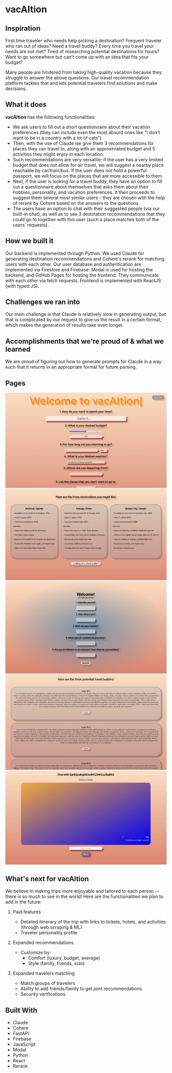 # vacAItion

## Inspiration
First time traveler who needs help picking a destination? Frequent traveler who ran out of ideas? Need a travel buddy? Every time you travel your needs are not met? Tired of researching potential destinations for hours? Want to go somewhere but can't come up with an idea that fits your budget?

Many people are hindered from taking high-quality vacation because they struggle to answer the above questions. Our travel recommendation platform tackles that and lets potential travelers find solutions and make decisions.

## What it does
**vacAItion** has the following functionalities:

- We ask users to fill out a short questionnaire about their vacation preferences (they can include even the most absurd ones like "I don't want to be in a country with a lot of cats").
- Then, with the use of Claude we give them 3 recommendations for places they can travel to, along with an approximated budget and 5 activities they might enjoy in each location.
- Such recommendations are very versatile: if the user has a very limited budget that does not allow for air travel, we will suggest a nearby place reachable by car/train/bus. If the user does not hold a powerful passport, we will focus on the places that are more accessible to them.
- Next, if the user is looking for a travel buddy, they have an option to fill out a questionnaire about themselves that asks them about their hobbies, personality, and vacation preferences. It then proceeds to suggest them several most similar users - they are chosen with the help of rerank by Cohere based on the answers to the questions.
- The users have an option to chat with their suggested people (via our built-in chat), as well as to see 3 destination recommendations that they could go to together with this user (such a place matches both of the users' requests).

## How we built it
Our backend is implemented through Python. We used Claude for generating destination recommendations and Cohere's rerank for matching users with each other. Our user database and authentication are implemented via Firestore and Firebase. Modal is used for hosting the backend, and GitHub Pages for hosting the frontend. They communicate with each other via fetch requests. Frontend is implemented with ReactJS (with typed.JS).

## Challenges we ran into
Our main challenge is that Claude is relatively slow in generating output, but that is complicated by our request to give us the result in a certain format, which makes the generation of results take even longer.

## Accomplishments that we're proud of & what we learned
We are proud of figuring out how to generate prompts for Claude in a way such that it returns in an appropriate format for future parsing.

## Pages
<img src="./images/home.jpg" width="541" height="298.013" />
<img src="./images/rec.jpg" width="541" height="285.263" />
<img src="./images/secq.jpg" width="541" height="288.612" />
<img src="./images/match.jpg" width="541" height="298.013" />
<img src="./images/chat.jpg" width="541" height="292.650" />

## What's next for vacAItion
We believe in making trips more enjoyable and tailored to each person -- there is so much to see in the world! Here are the functionalities we plan to add in the future:

1. Paid features
    - Detailed itinerary of the trip with links to tickets, hotels, and activities (through web scraping & ML)
    - Traveler personality profile

2. Expanded recommendations
    - Customize by:
        - Comfort (luxury, budget, average)
        - Style (family, friends, solo)

3. Expanded travelers matching
    - Match groups of travelers
    - Ability to add friends/family to get joint recommendations
    - Security verifications

## Built With
- Claude
- Cohere
- FastAPI
- Firebase
- JavaScript
- Modal
- Python
- React
- Rerank
